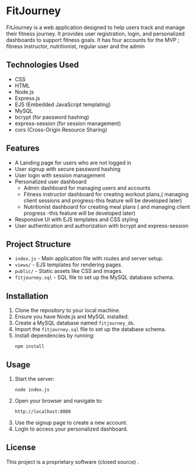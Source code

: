 # FitJourney

FitJourney is a web application designed to help users track and manage their fitness journey. It provides user registration, login, and personalized dashboards to support fitness goals. It has four accounts for the MVP ; fitness instructor, nutritionist, regular user and the admin

## Technologies Used

- CSS
- HTML
- Node.js
- Express.js
- EJS (Embedded JavaScript templating)
- MySQL
- bcrypt (for password hashing)
- express-session (for session management)
- cors (Cross-Origin Resource Sharing)

## Features

- A Landing page for users who are not logged in
- User signup with secure password hashing
- User login with session management
- Personalized user dashboard
  - Admin dashboard for managing users and accounts
  - Fitness instructor dashboard for creating workout plans,( managing client sessions and progress-this feature will be developed later)
  - Nutritionist dashboard for creating meal plans ( and managing client progress -this feature will be developed later)
- Responsive UI with EJS templates and CSS styling
- User authentication and authorization with bcrypt and express-session

## Project Structure

- `index.js` - Main application file with routes and server setup.
- `views/` - EJS templates for rendering pages.
- `public/` - Static assets like CSS and images.
- `fitjourney.sql` - SQL file to set up the MySQL database schema.

## Installation

1. Clone the repository to your local machine.
2. Ensure you have Node.js and MySQL installed.
3. Create a MySQL database named `fitjourney_db`.
4. Import the `fitjourney.sql` file to set up the database schema.
5. Install dependencies by running:
   ```
   npm install
   ```

## Usage

1. Start the server:
   ```
   node index.js
   ```
2. Open your browser and navigate to:
   ```
   http://localhost:8080
   ```
3. Use the signup page to create a new account.
4. Login to access your personalized dashboard.

## License

This project is a proprietary software (closed source) .
